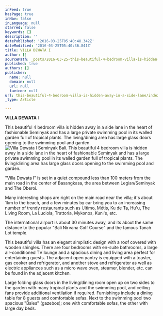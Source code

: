 ```yaml
---
inFeed: true
hasPage: true
inNav: false
inLanguage: null
starred: false
keywords: []
description: ''
datePublished: '2016-03-25T05:40:48.342Z'
dateModified: '2016-03-25T05:40:36.841Z'
title: VILLA DEWATA I
author: []
sourcePath: _posts/2016-03-25-this-beautiful-4-bedroom-villa-is-hidden-away-in-a-side-lane.md
published: true
authors: []
publisher:
  name: null
  domain: null
  url: null
  favicon: null
url: this-beautiful-4-bedroom-villa-is-hidden-away-in-a-side-lane/index.html
_type: Article

---
```

**VILLA DEWATA I**

This beautiful 4 bedroom villa is hidden away in a side lane in the heart of fashionable Seminyak and has a large private swimming pool in its walled garden full of tropical plants. The living/dining area has large glass doors opening to the swimming pool and garden.
![Villa Dewata I Seminyak Bali. This beautiful 4 bedroom villa is hidden away in a side lane in the heart of fashionable Seminyak and has a large private swimming pool in its walled garden full of tropical plants. The living/dining area has large glass doors opening to the swimming pool and garden.](https://s3-us-west-2.amazonaws.com/the-grid-img/p/e7531e134ebc871e0f98b0aa86e056edd791b8b5.jpg)

"Villa Dewata I" is set in a quiet compound less than 100 meters from the main road in the center of Basangkasa, the area between Legian/Seminyak and The Oberoi.

Many interesting shops are right on the main road near the villa; it's about 1km to the beach, and a few minutes by car bring you to an increasing number of trendy restaurants such as Ultimo, Métis, Ku de Ta, Hu'u, The Living Room, La Luciola, Trattoria, Mykonos, Kuni's, etc.

The international airport is about 30 minutes away, and its about the same distance to the popular "Bali Nirvana Golf Course" and the famous Tanah Lot temple.

This beautiful villa has an elegant simplistic design with a roof covered with wooden shingles. There are four bedrooms with en-suite bathrooms, a large air-conditioned TV lounge and a spacious dining and living area perfect for entertaining guests. The adjacent open pantry is equipped with a toaster, gas cooker and refrigerator, and another stove and refrigerator as well as electric appliances such as a micro wave oven, steamer, blender, etc. can be found in the adjacent kitchen.

Large folding glass doors in the living/dining room open up on two sides to the garden with many tropical plants and the swimming pool, and ceiling fans provide additional ventilation if required. Furnishings include a dining table for 8 guests and comfortable sofas. Next to the swimming pool two spacious "Bales" (gazebos); one with comfortable sofas, the other with large day beds.
